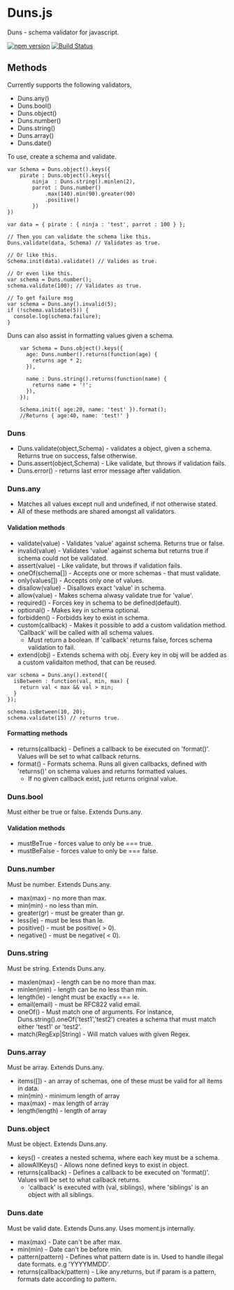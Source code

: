 # Duns.js
Duns - schema validator for javascript. 

[![npm version](https://badge.fury.io/js/duns.svg)](http://badge.fury.io/js/duns) [![Build Status](https://travis-ci.org/silfverstrom/duns.js.svg?branch=master)](https://travis-ci.org/silfverstrom/duns.js)


## Methods

Currently supports the following validators, 

* Duns.any()
* Duns.bool()
* Duns.object()
* Duns.number()
* Duns.string()
* Duns.array()
* Duns.date()

To use, create a schema and validate.
```
var Schema = Duns.object().keys({
    pirate : Duns.object().keys({
        ninja  : Duns.string().minlen(2),
        parrot : Duns.number()
            .max(140).min(90).greater(90)
            .positive()
        })
})

var data = { pirate : { ninja : 'test', parrot : 100 } };

// Then you can validate the schema like this.
Duns.validate(data, Schema) // Validates as true.

// Or like this.
Schema.init(data).validate() // Valides as true.

// Or even like this.
var schema = Duns.number();
schema.validate(100); // Validates as true.

// To get failure msg
var schema = Duns.any().invalid(5);
if (!schema.validate(5)) {
  console.log(schema.failure);
}

```

Duns can also assist in formatting values given a schema.

```
    var Schema = Duns.object().keys({
      age: Duns.number().returns(function(age) {
        returns age * 2;
      }),

      name : Duns.string().returns(function(name) {
        returns name + '!';
      }),
    });

    Schema.init({ age:20, name: 'test' }).format();
    //Returns { age:40, name: 'test!' }
```

### Duns
* Duns.validate(object,Schema) - validates a object, given a schema. Returns true on success, false otherwise.
* Duns.assert(object,Schema) - Like validate, but throws if validation fails.
* Duns.error() - returns last error message after validation.

### Duns.any 
- Matches all values except null and undefined, if not otherwise stated.
- All of these methods are shared amongst all validators. 

#### Validation methods
* validate(value) - Validates 'value' against schema. Returns true or false.
* invalid(value) - Validates 'value' against schema but returns true if schema could not be validated.
* assert(value) - Like validate, but throws if validation fails.
* oneOf(schema[]) - Accepts one or more schemas - that must validate.
* only(values[]) - Accepts only one of values.
* disallow(value) - Disallows exact 'value' in schema.
* allow(value) - Makes schema alwasy validate true for 'value'.
* required() - Forces key in schema to be defined(default).
* optional() - Makes key in schema optional.
* forbidden() - Forbidds key to exist in schema.
* custom(callback) - Makes it possible to add a custom validation method. 'Callback' will be called with all schema values. 
    - Must return a boolean. If 'callback' returns false, forces schema validation to fail.
* extend(obj) - Extends schema with obj. Every key in obj will be added as a custom validaiton method, that can be reused.

```
var schema = Duns.any().extend({
  isBetween : function(val, min, max) {
    return val < max && val > min;
  }
});

schema.isBetween(10, 20);
schema.validate(15) // returns true.
```

#### Formatting methods
* returns(callback) - Defines a callback to be executed on 'format()'. Values will be set to what callback returns.
* format() - Formats schema. Runs all given callbacks, defined with 'returns()' on schema values and returns formatted values. 
    - If no given callback exist, just returns original value.

### Duns.bool
Must either be true or false. Extends Duns.any.

#### Validation methods
* mustBeTrue  - forces value to only be === true.
* mustBeFalse - forces value to only be === false.

### Duns.number
Must be number. Extends Duns.any.
* max(max)    - no more than max.
* min(min)    - no less than min.
* greater(gr) - must be greater than gr.
* less(le)    - must be less than le.
* positive()  - must be positive( > 0).
* negative()  - must be negative( < 0).

### Duns.string
Must be string. Extends Duns.any.
* maxlen(max)  - length can be no more than max.
* minlen(min)  - length can be no less than min.
* length(le)   - lenght must be exactly === le.
* email(email) - must be RFC822 valid email.
* oneOf()      - Must match one of arguments. For instance, Duns.string().oneOf('test1','test2') creates a schema that must match either 'test1' or 'test2'.
* match(RegExp|String) - Will match values with given Regex.

### Duns.array
Must be array. Extends Duns.any.
* items([])      - an array of schemas, one of these must be valid for all items in data.
* min(min)       - minimum length of array
* max(max)       - max length of array
* length(length) - length of array

### Duns.object
Must be object. Extends Duns.any.
* keys() - creates a nested schema, where each key must be a schema.
* allowAllKeys() - Allows none defined keys to exist in object.
* returns(callback) - Defines a callback to be executed on 'format()'. Values will be set to what callback returns.
    - 'callback' is executed with (val, siblings), where 'siblings' is an object with all siblings.

### Duns.date
Must be valid date. Extends Duns.any. Uses moment.js internally.
* max(max) - Date can't be after max.
* min(min) - Date can't be before min.
* pattern(pattern) - Defines what pattern date is in. Used to handle illegal date formats. e.g 'YYYYMMDD'.
* returns(callback/pattern) - Like any.returns, but if param is a pattern, formats date according to pattern.

